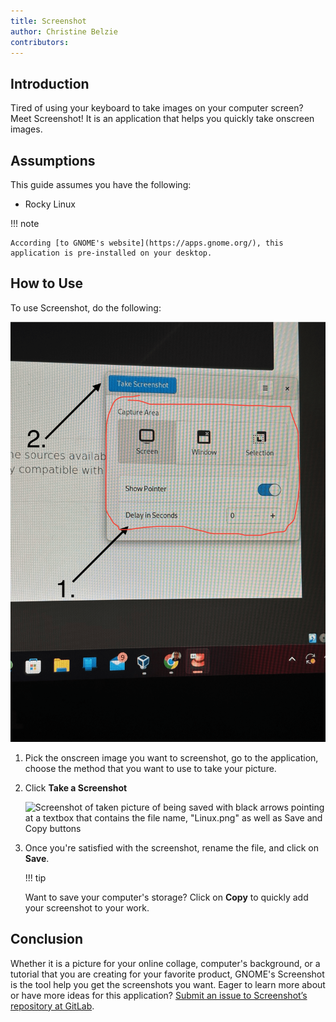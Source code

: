 ```yaml
---
title: Screenshot 
author: Christine Belzie
contributors:  
---
```

## Introduction

Tired of using your keyboard to take images on your computer screen? Meet Screenshot! It is an application that helps you quickly take onscreen images.

## Assumptions

This guide assumes you have the following:

- Rocky Linux

!!! note

    According [to GNOME's website](https://apps.gnome.org/), this application is pre-installed on your desktop. 

## How to Use

To use Screenshot,  do the following:

![Screenshot of image being taken by the application with the options present](images/screenshot-01.png)

1. Pick the onscreen image you want to screenshot, go to the application, choose the method that you want to use to take your picture.

2. Click **Take a Screenshot**

    ![Screenshot of taken picture of being saved with black arrows pointing at a textbox that contains the file name, "Linux.png" as well as Save and Copy buttons](images/screenshot-02.png)

3. Once you're satisfied with the screenshot, rename the file, and click on **Save**.

   !!! tip

    Want to save your computer's storage? Click on **Copy** to quickly add your screenshot to your work. 

## Conclusion

Whether it is a picture for your online collage, computer's background, or a tutorial that you are creating for your favorite product, GNOME's Screenshot is the tool help you get the screenshots you want. Eager to learn more about or have more ideas for this application? [Submit an issue to Screenshot’s repository at GitLab](https://gitlab.gnome.org/gnumdk/screenshot/-/issues).
